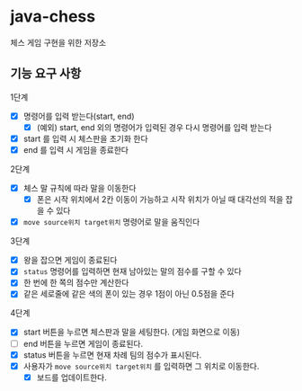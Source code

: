 # java-chess
체스 게임 구현을 위한 저장소

## 기능 요구 사항

1단계
 - [x] 명령어를 입력 받는다(start, end)
    - [x] (예외) start, end 외의 명령어가 입력된 경우 다시 명령어를 입력 받는다
 - [x] start 를 입력 시 체스판을 초기화 한다
 - [x] end 를 입력 시 게임을 종료한다
 
 2단계
 - [x] 체스 말 규칙에 따라 말을 이동한다
    - [x] 폰은 시작 위치에서 2칸 이동이 가능하고 시작 위치가 아닐 때 대각선의 적을 잡을 수 있다
 - [x] `move source위치 target위치` 명령어로 말을 움직인다
 
 3단계
 - [x] 왕을 잡으면 게임이 종료된다
 - [x] `status` 명령어를 입력하면 현재 남아있는 말의 점수를 구할 수 있다
 - [x] 한 번에 한 쪽의 점수만 계산한다
 - [x] 같은 세로줄에 같은 색의 폰이 있는 경우 1점이 아닌 0.5점을 준다
 
 4단계
 - [x] start 버튼을 누르면 체스판과 말을 세팅한다. (게임 화면으로 이동)
 - [ ] end 버튼을 누르면 게임이 종료된다.
 - [x] status 버튼을 누르면 현재 차례 팀의 점수가 표시된다.
 - [x] 사용자가 `move source위치 target위치` 를 입력하면 그 위치로 이동한다.
    - [x] 보드를 업데이트한다.